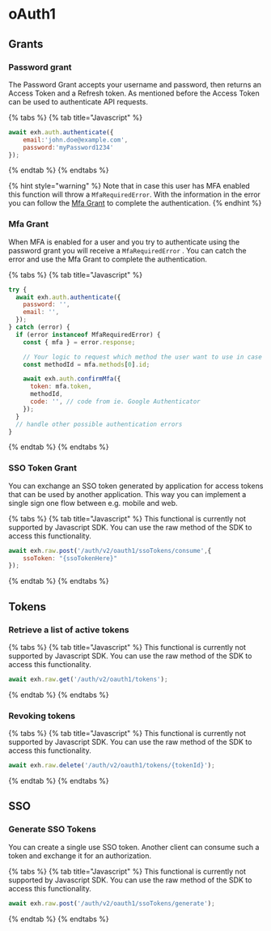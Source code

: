 # oAuth1

## Grants

### Password grant

The Password Grant accepts your username and password, then returns an Access Token and a Refresh token. As mentioned before the Access Token can be used to authenticate API requests.

{% tabs %}
{% tab title="Javascript" %}
```javascript
await exh.auth.authenticate({
    email:'john.doe@example.com',
    password:'myPassword1234'
});
```
{% endtab %}
{% endtabs %}

{% hint style="warning" %}
Note that in case this user has MFA enabled this function will throw a `MfaRequiredError`. With the information in the error you can follow the [Mfa Grant](oauth1.md#mfa-grant) to complete the authentication.
{% endhint %}

### Mfa Grant

When MFA is enabled for a user and you try to authenticate using the password grant you will receive a `MfaRequiredError` . You can catch the error and use the Mfa Grant to complete the authentication.

{% tabs %}
{% tab title="Javascript" %}
```javascript
try {
  await exh.auth.authenticate({
    password: '',
    email: '',
  });
} catch (error) {
  if (error instanceof MfaRequiredError) {
    const { mfa } = error.response;

    // Your logic to request which method the user want to use in case of multiple methods
    const methodId = mfa.methods[0].id;

    await exh.auth.confirmMfa({
      token: mfa.token,
      methodId,
      code: '', // code from ie. Google Authenticator
    });
  }
  // handle other possible authentication errors
}
```
{% endtab %}
{% endtabs %}

### SSO Token Grant

You can exchange an SSO token generated by application for access tokens that can be used by another application. This way you can implement a single sign one flow between e.g. mobile and web.

{% tabs %}
{% tab title="Javascript" %}
This functional is currently not supported by Javascript SDK. You can use the raw method of the SDK to access this functionality.

```javascript
await exh.raw.post('/auth/v2/oauth1/ssoTokens/consume',{
    ssoToken: "{ssoTokenHere}"
});
```
{% endtab %}
{% endtabs %}

## Tokens

### Retrieve a list of active tokens

{% tabs %}
{% tab title="Javascript" %}
This functional is currently not supported by Javascript SDK. You can use the raw method of the SDK to access this functionality.

```javascript
await exh.raw.get('/auth/v2/oauth1/tokens');
```
{% endtab %}
{% endtabs %}

### Revoking tokens

{% tabs %}
{% tab title="Javascript" %}
This functional is currently not supported by Javascript SDK. You can use the raw method of the SDK to access this functionality.

```javascript
await exh.raw.delete('/auth/v2/oauth1/tokens/{tokenId}');
```
{% endtab %}
{% endtabs %}

## SSO

### Generate SSO Tokens

You can create a single use SSO token. Another client can consume such a token and exchange it for an authorization.

{% tabs %}
{% tab title="Javascript" %}
This functional is currently not supported by Javascript SDK. You can use the raw method of the SDK to access this functionality.

```javascript
await exh.raw.post('/auth/v2/oauth1/ssoTokens/generate');
```
{% endtab %}
{% endtabs %}
